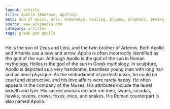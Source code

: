 ```yaml
---
layout: article
title: Apollo (Ἀπόλλων, Apóllōn)
meta: God of music, arts, knowledge, healing, plague, prophecy, poetry, manly beauty, and archery.
source: www.wikipedia.com
category: articles
tags: greek god apollo
---
```


He is the son of Zeus and Leto, and the twin brother of Artemis. Both Apollo and Artemis use a bow and arrow. Apollo is often incorrectly identified as the god of the sun. Although Apollo is the god of the sun in Roman mythology, Helios is the god of the sun in Greek mythology. In sculpture, Apollo is depicted as a very handsome, beardless young man with long hair and an ideal physique. As the embodiment of perfectionism, he could be cruel and destructive, and his love affairs were rarely happy. He often appears in the company of the Muses. His attributes include the laurel wreath and lyre. His sacred animals include roe deer, swans, cicadas, hawks, ravens, crows, foxes, mice, and snakes. His Roman counterpart is also named Apollo.
